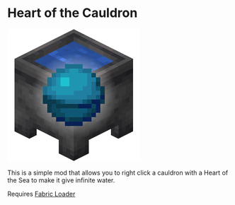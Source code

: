 # Heart of the Cauldron
![alt text](src/main/resources/assets/heartofthecauldron/icon.png)

This is a simple mod that allows you to right click a cauldron with a Heart of the Sea to make it give infinite water. 

Requires [Fabric Loader](https://fabricmc.net/)
